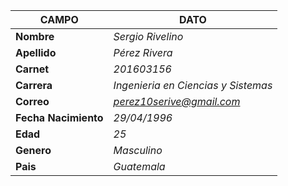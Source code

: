 | CAMPO | DATO
| ---   | ---
| **Nombre** | *Sergio Rivelino*
| **Apellido** | *Pérez Rivera*
| **Carnet** | *201603156*
| **Carrera** | *Ingenieria en Ciencias y Sistemas*
| **Correo** | *perez10serive@gmail.com*
| **Fecha Nacimiento** | *29/04/1996*
| **Edad** | *25*
| **Genero** | *Masculino*
| **Pais** | *Guatemala*